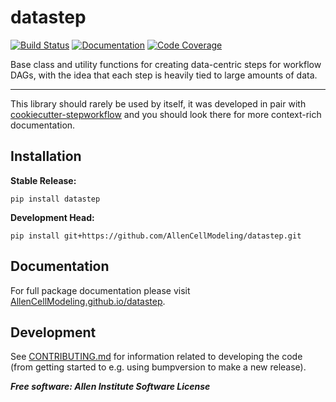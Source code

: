 # datastep

[![Build Status](https://github.com/AllenCellModeling/datastep/workflows/Build%20Master/badge.svg)](https://github.com/AllenCellModeling/datastep/actions)
[![Documentation](https://github.com/AllenCellModeling/datastep/workflows/Documentation/badge.svg)](https://AllenCellModeling.github.io/datastep)
[![Code Coverage](https://codecov.io/gh/AllenCellModeling/datastep/branch/master/graph/badge.svg)](https://codecov.io/gh/AllenCellModeling/datastep)

Base class and utility functions for creating data-centric steps for workflow DAGs, with the idea that each step is heavily tied to large amounts of
data.

---

This library should rarely be used by itself, it was developed in pair with
[cookiecutter-stepworkflow](https://github.com/AllenCellModeling/cookiecutter-stepworkflow)
and you should look there for more context-rich documentation.

## Installation
**Stable Release:**

`pip install datastep`

**Development Head:**

`pip install git+https://github.com/AllenCellModeling/datastep.git`

## Documentation
For full package documentation please visit
[AllenCellModeling.github.io/datastep](https://AllenCellModeling.github.io/datastep).

## Development
See [CONTRIBUTING.md](CONTRIBUTING.md) for information related to developing the
code (from getting started to e.g. using bumpversion to make a new release).

***Free software: Allen Institute Software License***
